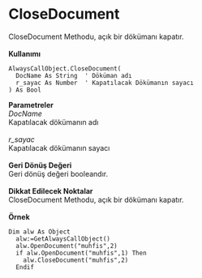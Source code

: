 # CloseDocument

CloseDocument Methodu, açık bir dökümanı kapatır.\
\
**Kullanımı**

```
AlwaysCallObject.CloseDocument(
  DocName As String  ' Döküman adı
  r_sayac As Number  ' Kapatılacak Dökümanın sayacı
) As Bool
```

**Parametreler**\
_DocName_\
Kapatılacak dökümanın adı\
\
_r\_sayac_\
Kapatılacak dökümanın sayacı\
\
**Geri Dönüş Değeri**\
Geri dönüş değeri booleandır.\
\
**Dikkat Edilecek Noktalar**\
CloseDocument Methodu, açık bir dökümanı kapatır.\
\
**Örnek**

```
Dim alw As Object
  alw:=GetAlwaysCallObject()
  alw.OpenDocument("muhfis",2)
  if alw.OpenDocument("muhfis",1) Then
    alw.CloseDocument("muhfis",2)
  Endif
```
